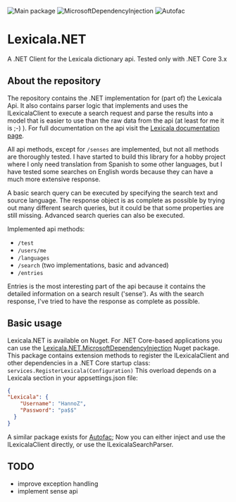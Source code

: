 ![Main package](https://github.com/HannoZ/Lexicala.NET/workflows/Build%20Test%20Package/badge.svg)
![MicrosoftDependencyInjection](https://github.com/HannoZ/Lexicala.NET/workflows/Build%20and%20Push%20to%20Nuget%20-%20MicrosoftDependencyInjection/badge.svg)
![Autofac](https://github.com/HannoZ/Lexicala.NET/workflows/Build%20and%20Push%20to%20Nuget%20-%20Autofac/badge.svg)

# Lexicala.NET
A .NET Client for the Lexicala dictionary api. Tested only with .NET Core 3.x 

## About the repository
The repository contains the .NET implementation for (part of) the Lexicala Api. It also contains parser logic that implements and uses the ILexicalaClient to execute a search request and parse the results into a model that is easier to use than the raw data from the api (at least for me it is ;-) ). For full documentation on the api visit the [Lexicala documentation page](https://api.lexicala.com/documentation).

All api methods, except for `/senses` are implemented, but not all methods are thoroughly tested. I have started to build this library for a hobby project where I only need translation from Spanish to some other languages, but I have tested some searches on English words because they can have a much more extensive response.

A basic search query can be executed by specifying the search text and source language. The response object is as complete as possible by trying out many different search queries, but it could be that some properties are still missing.
Advanced search queries can also be executed.

Implemented api methods:
- `/test`
- `/users/me`
- `/languages`
- `/search` (two implementations, basic and advanced)
- `/entries`

Entries is the most interesting part of the api because it contains the detailed information on a search result ('sense'). As with the search response, I've tried to have the response as complete as possible. 


## Basic usage
Lexicala.NET is available on Nuget.
For .NET Core-based applications you can use the [Lexicala.NET.MicrosoftDependencyInjection](https://www.nuget.org/packages/Lexicala.NET.MicrosoftDependencyInjection/) Nuget package. This package contains extension methods to register the ILexicalaClient and other dependencies in a .NET Core startup class:
`services.RegisterLexicala(Configuration)`
This overload depends on a Lexicala section in your appsettings.json file:
```json
{
"Lexicala": {
    "Username": "HannoZ",
    "Password": "pa$$"
  }
}
```
A similar package exists for [Autofac](https://www.nuget.org/packages/Lexicala.NET.Autofac/);
Now you can either inject and use the ILexicalaClient directly, or use the ILexicalaSearchParser. 

## TODO
- improve exception handling
- implement sense api 

